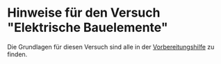 # Hinweise für den Versuch "Elektrische Bauelemente"

Die Grundlagen für diesen Versuch sind alle in der [Vorbereitungshilfe](http://www-ekp.physik.uni-karlsruhe.de/~simonis/praktikum/p2/p2-versuchsanleitungen/ElektrischeBauelemente-Vorbereitungshilfe.pdf) zu finden.